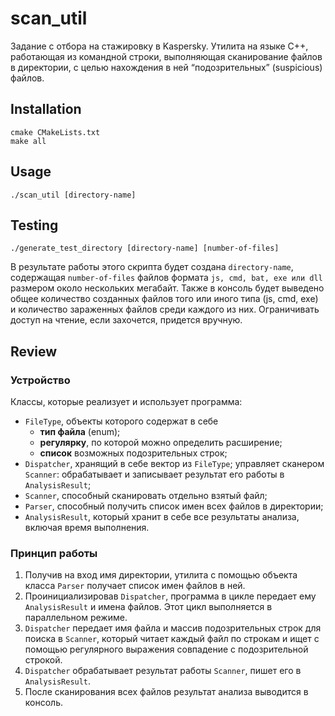 # scan_util

Задание с отбора на стажировку в Kaspersky.
Утилита на языке C++, работающая из командной строки, выполняющая сканирование файлов в директории, с целью нахождения в ней “подозрительных” (suspicious) файлов.

## Installation
```
cmake CMakeLists.txt
make all
```

## Usage
```
./scan_util [directory-name]
```

## Testing
```
./generate_test_directory [directory-name] [number-of-files]
```
В результате работы этого скрипта будет создана ```directory-name```, содержащая ```number-of-files``` файлов формата ```js, cmd, bat, exe или dll``` размером около нескольких мегабайт.
Также в консоль будет выведено общее количество созданных файлов того или иного типа (js, cmd, exe) и количество зараженных файлов среди каждого из них. Ограничивать доступ на чтение, если захочется, придется вручную.

## Review
### Устройство
Классы, которые реализует и использует программа:
- ```FileType```, объекты которого содержат в себе
  - **тип файла** (enum);
  - **регулярку**, по которой можно определить расширение;
  - **список** возможных подозрительных строк;
- ```Dispatcher```, хранящий в себе вектор из ```FileType```; управляет сканером ```Scanner```: обрабатывает и записывает результат его работы в ```AnalysisResult```;
- ```Scanner```, способный сканировать отдельно взятый файл;
- ```Parser```, способный получить список имен всех файлов в директории;
- ```AnalysisResult```, который хранит в себе все результаты анализа, включая время выполнения. 

### Принцип работы
1. Получив на вход имя директории, утилита с помощью объекта класса ```Parser``` получает список имен файлов в ней.
2. Проинициализировав ```Dispatcher```, программа в цикле передает ему ```AnalysisResult``` и имена файлов. Этот цикл выполняется в параллельном режиме.
3. ```Dispatcher``` передает имя файла и массив подозрительных строк для поиска в ```Scanner```, который читает каждый файл по строкам и ищет с помощью регулярного выражения совпадение с подозрительной строкой.
4. ```Dispatcher``` обрабатывает результат работы ```Scanner```, пишет его в ```AnalysisResult```.
5. После сканирования всех файлов результат анализа выводится в консоль.